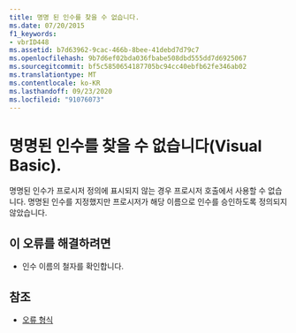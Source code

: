 ```yaml
---
title: 명명 된 인수를 찾을 수 없습니다.
ms.date: 07/20/2015
f1_keywords:
- vbrID448
ms.assetid: b7d63962-9cac-466b-8bee-41debd7d79c7
ms.openlocfilehash: 9b7d6ef02bda036fbabe508dbd555dd7d6925067
ms.sourcegitcommit: bf5c5850654187705bc94cc40ebfb62fe346ab02
ms.translationtype: MT
ms.contentlocale: ko-KR
ms.lasthandoff: 09/23/2020
ms.locfileid: "91076073"
---
```

# <a name="named-argument-not-found-visual-basic"></a>명명된 인수를 찾을 수 없습니다(Visual Basic).

명명된 인수가 프로시저 정의에 표시되지 않는 경우 프로시저 호출에서 사용할 수 없습니다. 명명된 인수를 지정했지만 프로시저가 해당 이름으로 인수를 승인하도록 정의되지 않았습니다.  
  
## <a name="to-correct-this-error"></a>이 오류를 해결하려면  
  
- 인수 이름의 철자를 확인합니다.  
  
## <a name="see-also"></a>참조

- [오류 형식](../programming-guide/language-features/error-types.md)
